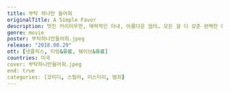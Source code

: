 ```yaml
---
title: 부탁 하나만 들어줘
originalTitle: A Simple Favor
description: 멋진 커리어우먼, 매력적인 아내, 아름다운 엄마… 모든 걸 다 갖춘 완벽한 여자 에밀리가 사라졌다. 그리고 발견된 시체… 모든 것이 내 것이 됐다고 생각한 순간. 에밀리가 돌아왔다!
genre: movie
poster: 부탁하나만들어줘.jpeg
release: "2018.08.29"
ott: [넷플릭스, 티빙&유료, 웨이브&유료]
countries: 미국
cover: 부탁하나만들어줘.jpeg
end: true
categories: [코미디, 스릴러, 미스터리, 범죄]
---
```

